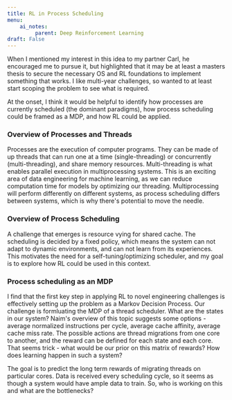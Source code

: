 ```yaml
---
title: RL in Process Scheduling
menu:
    ai_notes:
         parent: Deep Reinforcement Learning
draft: False 
---
```


When I mentioned my interest in this idea to my partner Carl, he
encouraged me to pursue it, but highlighted that it may be at least a
masters thesis to secure the necessary OS and RL foundations to
implement something that works. I like multi-year challenges, so wanted
to at least start scoping the problem to see what is required. 

At the onset, I think it would be helpful to identify how processes are
currently scheduled (the dominant paradigms), how process scheduling
could be framed as a MDP, and how RL could be applied.

### Overview of Processes and Threads

Processes are the execution of computer programs. They can be made of up
threads that can run one at a time (single-threading) or concurrently (multi-threading), and share memory resources. Multi-threading is what enables parallel execution in multiprocessing systems. This is an exciting area of data engineering for machine learning, as we can reduce computation time for models by optimizing our threading. Multiprocessing will perform differently on different systems, as process scheduling differs between systems, which is why there's potential to move the needle.

### Overview of Process Scheduling

A challenge that emerges is resource vying for shared cache. The
scheduling is decided by a fixed policy, which means the system can not
adapt to dynamic environments, and can not learn from its experiences.
This motivates the need for a self-tuning/optimizing scheduler, and my
goal is to explore how RL could be used in this context. 

### Process scheduling as an MDP

I find that the first key step in applying RL to novel engineering
challenges is effectively setting up the problem as a Markov Decision
Process. Our challenge is formluating the MDP of a thread scheduler.
What are the states in our system? Naim's overview of this topic
suggests some options - average normalized instructions per cycle,
average cache affinity, average cache miss rate. The possible actions
are thread migrations from one core to another, and the reward can be
defined for each state and each core. That seems trick - what would be
our prior on this matrix of rewards? How does learning happen in such a
system?

The goal is to predict the long term rewards of migrating threads on
particular cores. Data is received every scheduling cycle, so it seems
as though a system would have ample data to train. So, who is working on
this and what are the bottlenecks?
